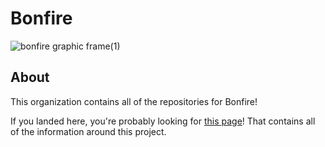 # Bonfire
![bonfire graphic frame(1)](https://github.com/OpenBonfire/bonfire/assets/60072374/2c406136-9e46-4be7-85bd-b16e829d4b83)

## About
This organization contains all of the repositories for Bonfire!

If you landed here, you're probably looking for [this page](https://github.com/OpenBonfire/bonfire)! That contains all of the information around this project.
